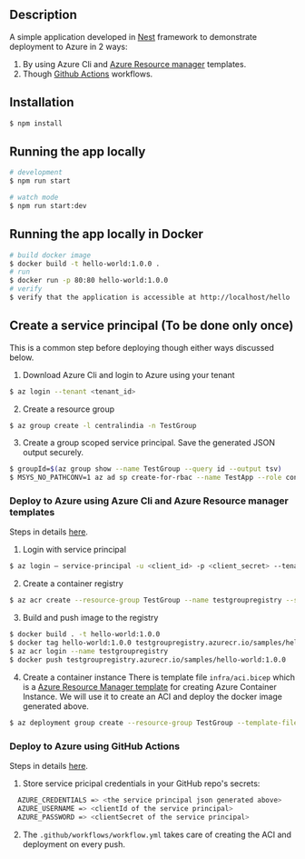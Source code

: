 ## Description

A simple application developed in [Nest](https://github.com/nestjs/nest) framework to demonstrate deployment to Azure in 2 ways:
1. By using Azure Cli and [Azure Resource manager](https://docs.microsoft.com/en-us/azure/azure-resource-manager/management/overview) templates.
2. Though [Github Actions](https://github.com/features/actions) workflows.

## Installation

```bash
$ npm install
```

## Running the app locally

```bash
# development
$ npm run start

# watch mode
$ npm run start:dev
```

## Running the app locally in Docker

```bash
# build docker image
$ docker build -t hello-world:1.0.0 .
# run
$ docker run -p 80:80 hello-world:1.0.0
# verify
$ verify that the application is accessible at http://localhost/hello
```

## Create a service principal (To be done only once)

This is a common step before deploying though either ways discussed below.

1. Download Azure Cli and login to Azure using your tenant
```bash
$ az login --tenant <tenant_id>
```
2. Create a resource group
```bash
$ az group create -l centralindia -n TestGroup
```
3. Create a group scoped service principal. Save the generated JSON output securely.
```bash
$ groupId=$(az group show --name TestGroup --query id --output tsv)
$ MSYS_NO_PATHCONV=1 az ad sp create-for-rbac --name TestApp --role contributor --scope $groupId --sdk-auth
```

### Deploy to Azure using Azure Cli and Azure Resource manager templates

Steps in details [here](https://medium.com/nerd-for-tech/deploy-an-application-in-azure-container-instances-aci-using-azure-resource-manager-arm-f678ee3de06e).

1. Login with service principal
```bash
$ az login — service-principal -u <client_id> -p <client_secret> --tenant <tenant_id>
```
2. Create a container registry
```bash
$ az acr create --resource-group TestGroup --name testgroupregistry --sku Basic
```
3. Build and push image to the registry
```bash
$ docker build . -t hello-world:1.0.0
$ docker tag hello-world:1.0.0 testgroupregistry.azurecr.io/samples/hello-world:1.0.0
$ az acr login --name testgroupregistry
$ docker push testgroupregistry.azurecr.io/samples/hello-world:1.0.0
```
4. Create a container instance
There is template file `infra/aci.bicep` which is a [Azure Resource Manager template](https://docs.microsoft.com/en-us/azure/azure-resource-manager/templates/overview) for creating Azure Container Instance. We will use it to create an ACI and deploy the docker image generated above.
```bash
$ az deployment group create --resource-group TestGroup --template-file infra/aci.bicep --parameters name=helloworlddev image=testgroupregistry.azurecr.io/samples/hello-world:1.0.0 registryServer=testgroupregistry.azurecr.io clientId=<client_id> clientSecret=<client_secret> dnsNameLabel=helloworlddevtest port=80
```

### Deploy to Azure using GitHub Actions

Steps in details [here](https://medium.com/nerd-for-tech/deploy-an-application-in-azure-container-instances-aci-through-github-actions-df7144fcd67f).

1. Store service pricipal credentials in your GitHub repo's secrets:
```bash
  AZURE_CREDENTIALS => <the service principal json generated above>
  AZURE_USERNAME => <clientId of the service principal>
  AZURE_PASSWORD => <clientSecret of the service principal>
```
2. The `.github/workflows/workflow.yml` takes care of creating the ACI and deployment on every push.
